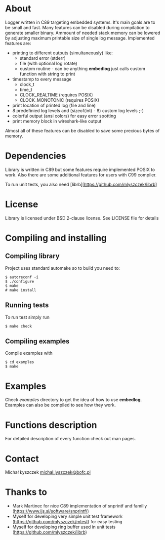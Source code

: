 About
=====

Logger written in C89 targeting embedded systems. It's main goals are to be
small and fast. Many features can be disabled during compilation to generate
smaller binary. Ammount of needed stack memory can be lowered by adjusting
maximum printable size of single log message. Implemented features are:

  * printing to different outputs (simultaneously) like:
    - standard error (stderr)
    - file (with optional log rotate)
    - custom routine - can be anything **embedlog** just calls custom function
      with string to print
  * timestamp to every message
    - clock_t
    - time_t
    - CLOCK_REALTIME (requires POSIX)
    - CLOCK_MONOTONIC (requires POSIX)
  * print location of printed log (file and line)
  * 8 predefinied log levels and (sizeof(int) - 8) custom log levels ;-)
  * colorful output (ansi colors) for easy error spotting
  * print memory block in wireshark-like output

Almost all of these features can be disabled to save some precious bytes of
memory.

Dependencies
============

Library is written in C89 but some features require implemented POSIX to work.
Also there are some additional features for users with C99 compiler.

To run unit tests, you also need [librb][https://github.com/mlyszczek/librb]

License
=======

Library is licensed under BSD 2-clause license. See LICENSE file for details

Compiling and installing
========================

Compiling library
-----------------

Project uses standard automake so to build you need to:

~~~
$ autoreconf -i
$ ./configure
$ make
# make install
~~~

Running tests
-------------

To run test simply run

~~~
$ make check
~~~

Compiling examples
------------------

Compile examples with

~~~
$ cd examples
$ make
~~~

Examples
========

Check *examples* directory to get the idea of how to use **embedlog**. Examples
can also be compiled to see how they work.

Functions description
=====================

For detailed description of every function check out man pages.

Contact
=======

Michał Łyszczek <michal.lyszczek@bofc.pl>

Thanks to
=========

- Mark Martinec for nice C89 implementation of snprintf and familly
  (https://www.ijs.si/software/snprintf/)
- Myself for developing very simple unit test framework
(https://github.com/mlyszczek/mtest) for easy testing
- Myself for developing ring buffer used in unit tests
 (https://github.com/mlyszczek/librb)

